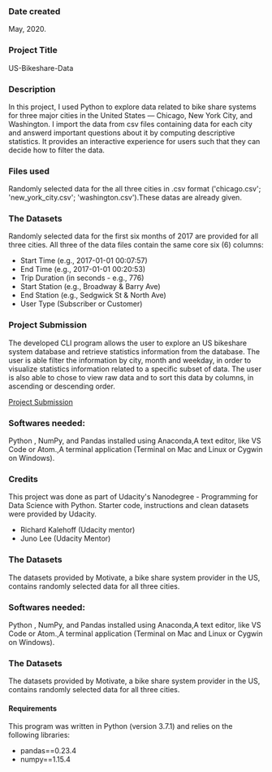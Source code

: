 ### Date created
May, 2020.

### Project Title
US-Bikeshare-Data

### Description
In this project, I used Python to explore data related to bike share systems for three major cities in the United States — Chicago, New York City, and Washington.
I import the data from csv files containing data for each city and answerd important questions about it by computing descriptive statistics.
It provides an interactive experience for users such that they can decide how to filter the data.

### Files used
Randomly selected data for the all three cities in .csv format ('chicago.csv'; 'new_york_city.csv'; 'washington.csv').These datas are already given.

### The Datasets
Randomly selected data for the first six months of 2017 are provided for all three cities. All three of the data files contain the same core six (6) columns:

* Start Time (e.g., 2017-01-01 00:07:57)
* End Time (e.g., 2017-01-01 00:20:53)
* Trip Duration (in seconds - e.g., 776)
* Start Station (e.g., Broadway & Barry Ave)
* End Station (e.g., Sedgwick St & North Ave)
* User Type (Subscriber or Customer)

 ### Project Submission
The developed CLI program allows the user to explore an US bikeshare system database and retrieve statistics information from the database.
 The user is able filter the information by city, month and weekday,
 in order to visualize statistics information related to a specific subset of data.
 The user is also able to chose to view raw data and to sort this data by columns, in ascending or descending order.

[Project Submission](https://github.com/yeafi13/pdsnd_github.git)

### Softwares needed:
Python , NumPy, and Pandas installed using Anaconda,A text editor, like VS Code or Atom.,A terminal application (Terminal on Mac and Linux or Cygwin on Windows).

### Credits
This project was done as part of Udacity's Nanodegree - Programming for Data Science with Python. Starter code, instructions and clean datasets were provided by Udacity.
* Richard Kalehoff (Udacity mentor)
* Juno Lee (Udacity Mentor)

### The Datasets
The datasets provided by Motivate, a bike share system provider in the US, contains randomly selected data for all three cities. 

### Softwares needed:
Python , NumPy, and Pandas installed using Anaconda,A text editor, like VS Code or Atom.,A terminal application (Terminal on Mac and Linux or Cygwin on Windows).

### The Datasets
The datasets provided by Motivate, a bike share system provider in the US, contains randomly selected data for all three cities. 

#### Requirements
This program was written in Python (version 3.7.1) and relies on the following libraries:

* pandas==0.23.4
* numpy==1.15.4


